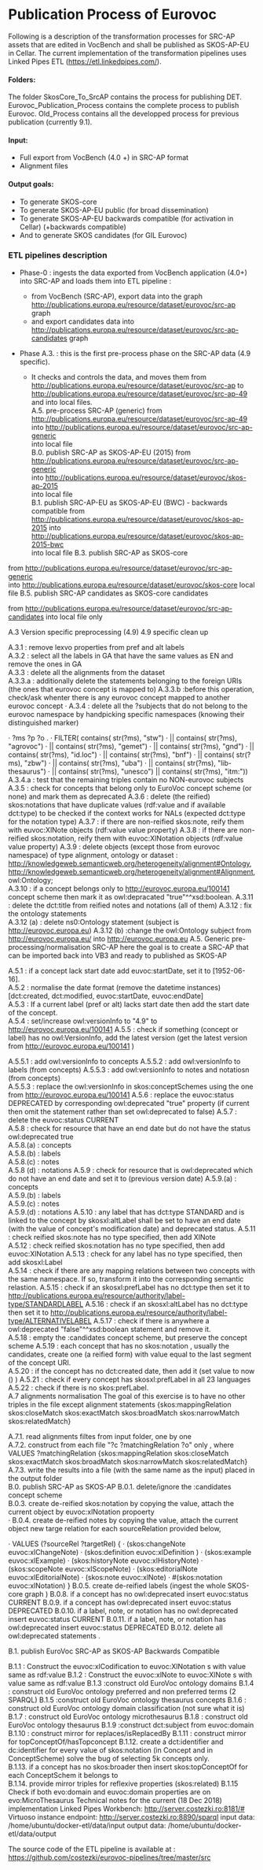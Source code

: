 # Publication Process of Eurovoc

Following is a description of the transformation processes for SRC-AP assets that are edited in VocBench and shall be published as SKOS-AP-EU in Cellar. The current implementation of the transformation pipelines uses Linked Pipes ETL (https://etl.linkedpipes.com/).

#### **Folders:** 

The folder SkosCore_To_SrcAP contains the process for publishing DET.
Eurovoc_Publication_Process contains the complete process to publish Eurovoc.
Old_Process contains all the developped process for previous publication (currently 9.1).

#### **Input:** 

* Full export from VocBench (4.0 +) in SRC-AP format   
* Alignment files
  
#### **Output goals:**
* To generate SKOS-core 
* To generate SKOS-AP-EU public (for broad dissemination) 
* To generate SKOS-AP-EU backwards compatible (for activation in Cellar) (+backwards compatible) 
* And to generate SKOS candidates (for GIL Eurovoc) 

### ETL pipelines description
* Phase-0 : ingests the data exported from VocBench application (4.0+) into SRC-AP and loads them into ETL pipeline :    
    * from VocBench (SRC-AP), export data into the graph http://publications.europa.eu/resource/dataset/eurovoc/src-ap graph 
    * and export candidates data into http://publications.europa.eu/resource/dataset/eurovoc/src-ap-candidates graph 

* Phase A.3. : this is the first pre-process phase on the SRC-AP data (4.9 specific). 
    * It checks and controls the data, and moves them from http://publications.europa.eu/resource/dataset/eurovoc/src-ap to http://publications.europa.eu/resource/dataset/eurovoc/src-ap-49 and into local files.  
A.5. pre-process SRC-AP (generic) 
from http://publications.europa.eu/resource/dataset/eurovoc/src-ap-49 
into http://publications.europa.eu/resource/dataset/eurovoc/src-ap-generic  
into local file  
B.0. publish SRC-AP as SKOS-AP-EU (2015) 
from http://publications.europa.eu/resource/dataset/eurovoc/src-ap-generic  
into http://publications.europa.eu/resource/dataset/eurovoc/skos-ap-2015  
into local file  
B.1. publish SRC-AP-EU as SKOS-AP-EU (BWC) - backwards compatible 
from http://publications.europa.eu/resource/dataset/eurovoc/skos-ap-2015 
into http://publications.europa.eu/resource/dataset/eurovoc/skos-ap-2015-bwc  
into local file 
B.3. publish SRC-AP as SKOS-core


from http://publications.europa.eu/resource/dataset/eurovoc/src-ap-generic  
into http://publications.europa.eu/resource/dataset/eurovoc/skos-core 
local file 
B.5. publish SRC-AP candidates as SKOS-core candidates


from http://publications.europa.eu/resource/dataset/eurovoc/src-ap-candidates 
into local file only 

A.3 Version specific  preprocessing (4.9)
4.9 specific clean up

A.3.1 : remove lexvo properties from pref and alt labels  
A.3.2 : select all the labels in GA that have the same values as EN and remove the ones in GA  
A.3.3 : delete all the alignments from the dataset   
A.3.3.a : additionally delete the statements belonging to the foreign URIs (the ones that eurovoc concept is mapped to) 
A.3.3.b :before this operation, check/ask whenter there is any eurovoc concept mapped to another eurovoc concept 
·        A.3.4 : delete all the ?subjects that do not belong to the eurovoc namespace by handpicking specific namespaces (knowing their distinguished marker)

·        ?ms ?p ?o .
·        FILTER( contains( str(?ms), "stw") 
·        || contains( str(?ms), "agrovoc") 
·        || contains( str(?ms), "gemet") 
·        || contains( str(?ms), "gnd") 
·        || contains( str(?ms), "id.loc")
·        || contains( str(?ms), "bnf") 
·        || contains( str(?ms), "zbw") 
·        || contains( str(?ms), "uba") 
·        || contains( str(?ms), "lib-thesaurus")
·        || contains( str(?ms), "unesco")
|| contains( str(?ms), "itm:"))
A.3.4.a : test that the remaining triples contain no NON-eurovoc subjects 
A.3.5 : check for concepts that belong only to EuroVoc concept scheme (or none) and mark them as deprecated 
A.3.6 : delete (the reified) skos:notations that have duplicate values (rdf:value and if available dct:type) 
to be checked if the context works for NALs (expected dct:type for the notation type) 
A.3.7 : if there are non-reified skos:note, reify them with euvoc:XlNote objects (rdf:value value property) 
A.3.8 : if there are non-reified skos:notation, reify them with euvoc:XlNotation objects (rdf:value value property) 
A.3.9 : delete objects (except those from eurovoc namespace) of type alignment, ontology or dataset : <http://knowledgeweb.semanticweb.org/heterogeneity/alignment#Ontology>, <http://knowledgeweb.semanticweb.org/heterogeneity/alignment#Alignment>, owl:Ontology;  
A.3.10 : if a concept belongs only to <http://eurovoc.europa.eu/100141> concept scheme then mark it as owl:depracated "true"^^xsd:boolean. 
A.3.11 : delete the dct:title from reified notes and notations (all of them) 
A.3.12 : fix the ontology statements  
A.3.12 (a) : delete ns0:Ontology statement (subject is http://eurovoc.europa.eu) 
A.3.12 (b) :change the owl:Ontology subject from http://eurovoc.europa.eu/ into http://eurovoc.europa.eu 
A.5. Generic pre-processing/normalisation SRC-AP
here the goal is to create a SRC-AP that can be imported back into VB3 and ready to published as SKOS-AP

A.5.1 :  if a concept lack start date add euvoc:startDate, set it to [1952-06-16].  
A.5.2 :   normalise the date format (remove the datetime instances) [dct:created, dct:modified, euvoc:startDate, euvoc:endDate]  
A.5.3  : If a current label (pref or alt) lacks start date then add the start date of the concept.  
A.5.4 :  set/increase owl:versionInfo to "4.9" to http://eurovoc.europa.eu/100141 
A.5.5 :  check if something (concept or label) has no owl:VersionInfo, add the latest version (get the latest version from http://eurovoc.europa.eu/100141 )


A.5.5.1 : add owl:versionInfo to concepts 
A.5.5.2 : add owl:versionInfo to labels (from concepts) 
A.5.5.3 : add owl:versionInfo to notes and notatiosn (from concepts)  
A.5.5.3 : replace the owl:versionInfo in skos:conceptSchemes using the one from http://eurovoc.europa.eu/100141 
A.5.6 : replace the euvoc:status DEPRECATED by corresponding owl:deprecated "true" property (if current then omit the statement rather than set owl:deprecated to false) 
A.5.7 : delete the euvoc:status CURRENT  
A.5.8 : check for resource that have an end date but do not have the status owl:deprecated true  
A.5.8.(a) : concepts  
A.5.8.(b) : labels  
A.5.8.(c) : notes  
A.5.8 (d) : notations 
A.5.9 : check for resource that is owl:deprecated which do not have an end date and set it to (previous version date) 
A.5.9.(a) : concepts  
A.5.9.(b) : labels  
A.5.9.(c) : notes  
A.5.9.(d) : notations 
A.5.10 :  any label that has dct:type STANDARD and is linked to the concept by skosxl:altLabel shall be set to have an end date (with the value of concept's modification date) and deprecated status. 
A.5.11 :  check reified skos:note has no type specified, then add XlNote  
A.5.12 : check reified skos:notation has no type specified, then add euvoc:XlNotation 
A.5.13 : check for any label has no type specified, then add skosxl:Label  
A.5.14 : check if there are any mapping relations between two concepts with the same namespace. If so, transform it into the corresponding semantic relastion. 
A.5.15 : check if an skosxl:prefLabel has no dct:type then set it to <http://publications.europa.eu/resource/authority/label-type/STANDARDLABEL> 
A.5.16 : check if an skosxl:altLabel has no dct:type then set it to <http://publications.europa.eu/resource/authority/label-type/ALTERNATIVELABEL> 
A.5.17 : check if there is anywhere a owl:deprecated "false"^^xsd:boolean statement and remove it.  
A.5.18 : empty the :candidates concept scheme, but preserve the concept scheme 
A.5.19 : each concept that has no skos:notation , usually the candidates, create one (a reified form) with value equal to the last segment of the concept URI.  
A.5.20 : if the concept has no dct:created date, then add it (set value to now () ) 
A.5.21 : check if every concept has skosxl:prefLabel in all 23 languages 
A.5.22 : check if there is no skos:prefLabel.   
A.7 alignments normalisation 
The goal of this exercise is to have no other triples in the file except alignment statements  {skos:mappingRelation skos:closeMatch skos:exactMatch skos:broadMatch skos:narrowMatch skos:relatedMatch}

A.7.1. read alignments filtes from input folder, one by one  
A.7.2. construct from each file "?c ?matchingRelation ?o" only , where  VALUES ?matchingRelation {skos:mappingRelation skos:closeMatch skos:exactMatch skos:broadMatch skos:narrowMatch skos:relatedMatch} 
A.7.3. write the results into a file (with the same name as the input) placed in the output folder  
B.0. publish SRC-AP as SKOS-AP
B.0.1. delete/ignore the :candidates concept scheme  
B.0.3. create de-reified skos:notation by copying the value, attach the current object by euvoc:xlNotation propoerty  
·        B.0.4. create de-reified notes by copying the value, attach the current object new targe relation for each sourceRelation  provided below, 

·        VALUES (?sourceRel ?targetRel) {
·            (skos:changeNote euvoc:xlChangeNote)
·            (skos:definition euvoc:xlDefinition )
·            (skos:example euvoc:xlExample)
·            (skos:historyNote euvoc:xlHistoryNote)
·            (skos:scopeNote euvoc:xlScopeNote)
·            (skos:editorialNote euvoc:xlEditorialNote)
·            (skos:note euvoc:xlNote)
·            #(skos:notation euvoc:xlNotation)
  }
B.0.5. create de-reified labels (ingest the whole SKOS-core graph ) 
B.0.8. if a concept has no owl:deprecated insert euvoc:status CURRENT 
B.0.9. if a concept has owl:deprecated insert euvoc:status DEPRECATED 
B.0.10. if a label, note, or notation has no owl:deprecated insert euvoc:status CURRENT 
B.0.11. if a label, note, or notation has owl:deprecated insert euvoc:status DEPRECATED 
 B.0.12. delete all owl:deprecated statements . 
 

B.1. publish EuroVoc SRC-AP as SKOS-AP Backwards Compatible
 
B.1.1 : Construct the euvoc:xlCodification to euvoc:XlNotation s with value same as rdf:value 
B.1.2 : Construct the euvoc:xlNote to euvoc:XlNote s with value same as rdf:value 
B.1.3 :construct old EuroVoc ontology domains 
B.1.4 : construct old EuroVoc ontology preferred and non preferred terms (2 SPARQL) 
B.1.5 :construct old EuroVoc ontology thesaurus concepts 
B.1.6 : construct old EuroVoc ontology domain classification (not sure what it is) 
B.1.7 : construct old EuroVoc ontology microthesaurus 
B.1.8 : construct old EuroVoc ontology thesaurus 
B.1.9 :construct dct:subject from euvoc:domain 
B.1.10 : construct mirror for replaces/isReplacedBy 
B.1.11 : construct mirror for topConceptOf/hasTopconcept 
B.1.12. create a dct:identifier and dc:identifier for every value of skos:notation (in Concept and in ConceptScheme) 
solve the bug of selecting 5k concepts only.  
B.1.13. if a concept has no skos:broader then insert skos:topConceptOf for each ConceptSchem it belongs to  
B.1.14. provide mirror triples for reflexive properties (skos:related) 
B.1.15 Check if both evo:domain and euvoc:domain properties are on evo:MicroThesaurus 
Technical notes for the current (18 Dec 2018) implementation
Linked Pipes Workbench: http://server.costezki.ro:8181/# 
Virtuoso instance endpoint: http://server.costezki.ro:8890/sparql 
input data: /home/ubuntu/docker-etl/data/input 
output data: /home/ubuntu/docker-etl/data/output 

The source code of the ETL pipeline is available at : https://github.com/costezki/eurovoc-pipelines/tree/master/src  
